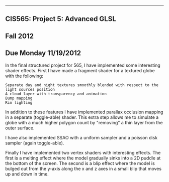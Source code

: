 -------------------------------------------------------------------------------
CIS565: Project 5: Advanced GLSL
-------------------------------------------------------------------------------
Fall 2012
-------------------------------------------------------------------------------
Due Monday 11/19/2012
-------------------------------------------------------------------------------
In the final structured project for 565, I have implemented some interesting shader effects. First I have made a fragment shader for a textured globe with the following:


	Separate day and night textures smoothly blended with respect to the light sources position
	A cloud layer with transparency and animation
	Bump mapping
	Rim lighting

In addition to these features I have implemented parallax occlusion mapping in a separate (toggle-able) shader. This extra step allows me to simulate a globe with a much higher polygon count by "removing" a thin layer from the outer surface.

I have also implemented SSAO with a uniform sampler and a poisson disk sampler (again toggle-able).

Finally I have implemented two vertex shaders with interesting effects. The first is a melting effect where the model gradually sinks into a 2D puddle at the bottom of the screen. The second is a blip effect where the model is bulged out from the y-axis along the x and z axes in a small blip that moves up and down in time.